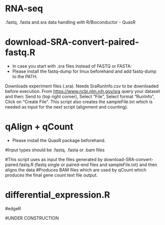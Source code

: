 # RNA-seq
.fastq, .fasta and.sra data handling with R/Bioconductor - QuasR

# download-SRA-convert-paired-fastq.R

* In case you start with .sra files instead of FASTQ or FASTA:
* Please install the fastq-dump for linux beforehand and add fastq-dump to the PATH.

Downloads experiment files (.sra).
Needs SraRunInfo.csv to be downloaded before execution.
From https://www.ncbi.nlm.nih.gov/sra query your dataset and then: Send to (top right corner), Select “File”,  Select format “RunInfo”,  Click on “Create File".
This script also creates the sampleFile.txt which is needed as input for the next script (alignment and counting).

# qAlign + qCount
* Please install the QuasR package beforehand.

#Input types should be .fastq, .fasta or .bam files

#This script uses as input the files generated by download-SRA-convert-paired.fastq.R (fastq single or paired-end files and sampleFile.txt) and then aligns the data
#Produces BAM files which are used by qCount which produces the final gene count text file output.

# differential_expression.R
#edgeR

#UNDER CONSTRUCTION
